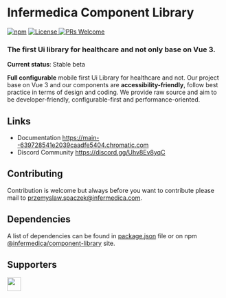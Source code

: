 # Infermedica Component Library
<a href="https://www.npmjs.com/package/@infermedica/component-library" target="_blank"><img alt="npm" src="https://img.shields.io/npm/v/@infermedica/component-library"></a>
<a href="https://github.com/infermedica/component-library">
<img alt="License" src="https://img.shields.io/github/license/infermedica/component-library" />
</a>
<a href="https://github.com/infermedica/component-library/pulls">
<img alt="PRs Welcome" src="https://img.shields.io/badge/PRs-welcome-brightgreen.svg" />
</a>
### The first Ui library for healthcare and not only base on Vue 3.

**Current status**: Stable beta

**Full configurable** mobile first Ui Library for healthcare and not. Our project base on Vue 3 and our components are **accessibility-friendly**, 
follow best practice in terms of design and coding. We provide raw source and aim to be developer-friendly, configurable-first and performance-oriented.

## Links
- Documentation https://main--639728541e2039caadfe5404.chromatic.com
- Discord Community https://discord.gg/Uhv8Ev8yqC


## Contributing
Contribution is welcome but always before you want to contribute please mail to <a href="maito:przemyslaw.spaczek@infermedica.com?subject=Component Library Contribute">przemyslaw.spaczek@infermedica.com</a>.

## Dependencies
A list of dependencies can be found in [package.json](https://github.com/infermedica/component-library/blob/master/package.json) file or on npm [@infermedica/component-library](https://www.npmjs.com/package/@infermedica/component-library) site. 

## Supporters
<a href="https://infermedica.com/">
  <img src="./public/logo.svg" height="32px"/>
</a>

